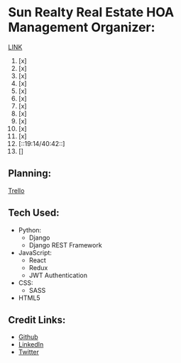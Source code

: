 # Sun Realty Real Estate HOA Management Organizer:
[LINK](https://www.youtube.com/playlist?list=PLJRGQoqpRwddKppNx67QgSbPzYk5Aaq4b)
1. [x]       
2. [x]       
3. [x]       
4. [x]       
5. [x]       
6. [x]       
7. [x]       
8. [x]       
9. [x]       
10. [x]       
11. [x]       
12. [::19:14/40:42::]       
13. []       
## Planning:
[Trello]()       

## Tech Used: 
- Python:
    * Django 
    * Django REST Framework
- JavaScript:
    * React 
    * Redux
    * JWT Authentication
- CSS:
    * SASS
- HTML5

## Credit Links: 
* [Github](https://www.github.com/neoj1sec142)       
* [LinkedIn](https://linkedin.com/in/markharmon142)       
* [Twitter](https://www.twitter.com/ManicNeo142)       